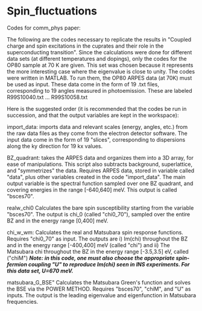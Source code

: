 # Spin_fluctuations

Codes for comm_phys paper:

The following are the codes necessary to replicate the results in "Coupled charge and spin excitations in the cuprates and their role in the superconducting transition". Since the calculations were done for different data sets (at different temperatures and dopings), only the codes for the  OP80 sample at 70 K are given. This set was chosen because it represents the more interesting case where the eigenvalue is close to unity. The codes were written in MATLAB. To run them, the OP80 ARPES data (at 70K) must be used as input. These data come in the form of 19 .txt files, corresponding to 19 angles measured in photoemission. These are labeled R99S10040.txt ... R99S10058.txt 

Here is the suggested order (it is recommended that the codes be run in succession, and that the output variables are kept in the workspace):

import_data: imports data and relevant scales (energy, angles, etc.) from the raw data files as they come from the electron detector software. The input data come in the form of 19 "slices", corresponding to dispersions along the ky direction for 19 kx values.   

BZ_quadrant: takes the ARPES data and organizes them into a 3D array, for ease of manipulations. This script also subtracts background, superlattice, and "symmetrizes" the data. Requires ARPES data, stored in variable called "data", plus other variables created in the code "import_data". The main output variable is the spectral function sampled over one BZ quadrant, and covering energies in the range [-640,640] meV. This output is called "bsces70". 

realw_chi0
Calculates the bare spin susceptibility starting from the variable "bsces70". 
The output is chi_0 (called "chi0_70"), sampled over the entire BZ and in the energy range [0,400] meV.

chi_w_wm:
Calculates the real and Matsubara spin response functions. Requires "chi0_70" as input.
The outputs are 
i) Im(chi) throughout the BZ and in the energy range [-400,400]  meV (called "chi") and
ii) The Matsubara chi throughout the BZ in the energy range [-3.5,3.5] eV, called ("chiM")
***Note: in this code, one must also choose the appropriate spin-fermion coupling "U" to reproduce Im(chi) seen in INS experiments. For this data set, U=670 meV.***

matsubara_G_BSE"
Calculates the Matsubara Green's function and solves the BSE via the POWER METHOD.
Requires "bsces70", "chiM", and "U" as inputs. The output is the leading eigenvalue and eigenfunction in Matsubara frequencies. 
